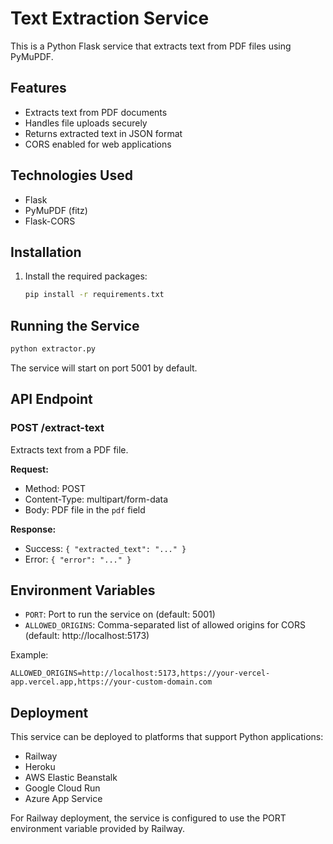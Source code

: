 # Text Extraction Service

This is a Python Flask service that extracts text from PDF files using PyMuPDF.

## Features

- Extracts text from PDF documents
- Handles file uploads securely
- Returns extracted text in JSON format
- CORS enabled for web applications

## Technologies Used

- Flask
- PyMuPDF (fitz)
- Flask-CORS

## Installation

1. Install the required packages:
   ```bash
   pip install -r requirements.txt
   ```

## Running the Service

```bash
python extractor.py
```

The service will start on port 5001 by default.

## API Endpoint

### POST /extract-text

Extracts text from a PDF file.

**Request:**

- Method: POST
- Content-Type: multipart/form-data
- Body: PDF file in the `pdf` field

**Response:**

- Success: `{ "extracted_text": "..." }`
- Error: `{ "error": "..." }`

## Environment Variables

- `PORT`: Port to run the service on (default: 5001)
- `ALLOWED_ORIGINS`: Comma-separated list of allowed origins for CORS (default: http://localhost:5173)

Example:
```
ALLOWED_ORIGINS=http://localhost:5173,https://your-vercel-app.vercel.app,https://your-custom-domain.com
```

## Deployment

This service can be deployed to platforms that support Python applications:

- Railway
- Heroku
- AWS Elastic Beanstalk
- Google Cloud Run
- Azure App Service

For Railway deployment, the service is configured to use the PORT environment variable provided by Railway.